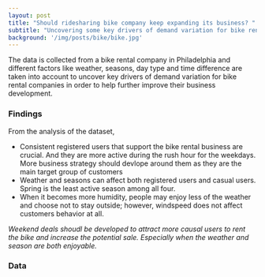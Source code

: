 ```yaml
---
layout: post
title: "Should ridesharing bike company keep expanding its business? "
subtitle: "Uncovering some key drivers of demand variation for bike rental companies."
background: '/img/posts/bike/bike.jpg'
---
```

The data is collected from a bike rental company in Philadelphia and different factors like weather, seasons, day type and time difference are taken into account to uncover key drivers of demand variation for bike rental companies in order to help further improve their business development.

<h3> Findings </h3>

From the analysis of the dataset,
- Consistent registered users that support the bike rental business are crucial. And they are more active during the rush hour for the weekdays. More business strategy should devlope around them as they are the main target group of customers 
- Weather and seasons can affect both registered users and casual users. Spring is the least active season among all four.
- When it becomes more humidity, people may enjoy less of the weather and choose not to stay outside; however, windspeed does not affect customers behavior at all. 

<em>Weekend deals shoudl be developed to attract more causal users to rent the bike and increase the potential sale. Especially when the weather and season are both enjoyable.</em>


<h3> Data </h3>